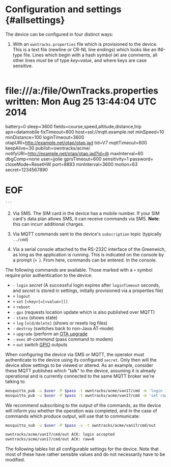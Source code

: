 # Configuration and settings {#allsettings}

The device can be configured in four distinct ways:

1. With an `owntracks.properties` file which is provisioned to the device. This is
   a text file (newline or CR-NL line endings) which looks like an INI-type file.
   Lines which begin with a hash symbol (`#`) are comments, all other lines
   *must* be of type _key_`=`_value_, and where keys are case sensitive.
   

	```
# file:///a:/file/OwnTracks.properties written: Mon Aug 25 13:44:04 UTC 2014
battery=0
sleep=3600
fields=course,speed,altitude,distance,trip
apn=datamobile
fixTimeout=800
host=ssl://mqtt.example.net
minSpeed=10
minDistance=100
loginTimeout=3600
otapURI=http://example.net/otap/otap.jad
tid=V7
mqttTimeout=600
keepAlive=30
publish=owntracks/acme/
notifyURI=http://example.net/otap/otap.jad?id=@
maxInterval=60
dbgComp=none
user=jjolie
gprsTimeout=600
sensitivity=1
password=<password>
closeMode=ResetHW
port=8883
minInterval=3600
motion=63
secret=1234567890
# EOF
	```

2. Via SMS. The SIM card in the device has a mobile number. If your SIM card's
   data plan allows SMS, it can receive commands via SMS. **Note**: this can
   incurr additional charges.

3. Via MQTT commands sent to the device's `subscription` topic (typically `../cmd`)

4. Via a serial console attached to the RS-232C interface of the Greenwich, as long
   as the application is running. This is indicated on the console by a prompt (`> `).
   From here, commands can be entered. In the console.

The following commands are available. Those marked with a `+` symbol require
prior authentication to the device:

* `-` `login` _secret_ (A successful login expires after `loginTimeout` seconds, and _secret_ is stored in settings, initially provisioned via a properties file)
* `+` `logout`
* `+` `set` `[<key>[=[<value>]]]`
* `+` `reboot`
* `-` `gps` (requests location update which is also published over MQTT)
* `-` `state` (shows state)
* `+` `log` `[old/delete]` (shows or resets log files)
* `-` `destroy` (switches back to non-Java AT-mode)
* `+` `upgrade` (perform an [OTA upgrade](OTAP.md)
* `-` `exec` _at-command_ (pass command to modem)
* `+` `out` switch [GPIO](#gpio) outputs


When configuring the device via SMS or MQTT, the operator must authenticate to
the device using its configured `secret`. Only then will the device allow settings
to be viewed or altered. As an example, consider these MQTT publishes which "talk"
to the device, assuming it is already operational and is currently connected to
the same MQTT broker we're talking to.

```bash
mosquitto_pub -u $user -P $pass -t owntracks/acme/van17/cmd -m 'login 123456'
mosquitto_pub -u $user -P $pass -t owntracks/acme/van17/cmd -m 'set raw=0'
```

We recommend subscribing to the output of the commands, as the device will inform
you whether the operation was completed, and in the case of commands which produce
output, will use that to communicate:

```bash
mosquitto_sub -u $user -P $pass -v -t owntracks/acme/van17/cmd/out

owntracks/acme/van17/cmd/out ACK: login accepted
owntracks/acme/van17/cmd/out ACK: raw=0
```

The following tables list all configurable settings for the device. Note that
most of these have rather sensible values and do not necessarily have to be
modified.
